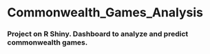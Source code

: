 # Commonwealth_Games_Analysis
### Project on R Shiny. Dashboard to analyze and predict commonwealth games.
